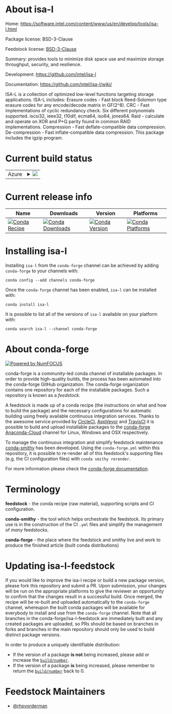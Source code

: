 About isa-l
===========

Home: https://software.intel.com/content/www/us/en/develop/tools/isa-l.html

Package license: BSD-3-Clause

Feedstock license: [BSD-3-Clause](https://github.com/conda-forge/isa-l-feedstock/blob/master/LICENSE.txt)

Summary: provides tools to minimize disk space use and maximize storage throughput, security, and resilience.

Development: https://github.com/intel/isa-l

Documentation: https://github.com/intel/isa-l/wiki/

ISA-L is a collection of optimized low-level functions targeting storage applications. ISA-L includes:
Erasure codes - Fast block Reed-Solomon type erasure codes for any encode/decode matrix in GF(2^8).
CRC - Fast implementations of cyclic redundancy check. Six different polynomials supported.
    iscsi32, ieee32, t10dif, ecma64, iso64, jones64.
Raid - calculate and operate on XOR and P+Q parity found in common RAID implementations.
Compression - Fast deflate-compatible data compression.
De-compression - Fast inflate-compatible data compression.
This package includes the igzip program.


Current build status
====================


<table>
    
  <tr>
    <td>Azure</td>
    <td>
      <details>
        <summary>
          <a href="https://dev.azure.com/conda-forge/feedstock-builds/_build/latest?definitionId=10228&branchName=master">
            <img src="https://dev.azure.com/conda-forge/feedstock-builds/_apis/build/status/isa-l-feedstock?branchName=master">
          </a>
        </summary>
        <table>
          <thead><tr><th>Variant</th><th>Status</th></tr></thead>
          <tbody><tr>
              <td>linux_64</td>
              <td>
                <a href="https://dev.azure.com/conda-forge/feedstock-builds/_build/latest?definitionId=10228&branchName=master">
                  <img src="https://dev.azure.com/conda-forge/feedstock-builds/_apis/build/status/isa-l-feedstock?branchName=master&jobName=linux&configuration=linux_64_" alt="variant">
                </a>
              </td>
            </tr>
          </tbody>
        </table>
      </details>
    </td>
  </tr>
</table>

Current release info
====================

| Name | Downloads | Version | Platforms |
| --- | --- | --- | --- |
| [![Conda Recipe](https://img.shields.io/badge/recipe-isa--l-green.svg)](https://anaconda.org/conda-forge/isa-l) | [![Conda Downloads](https://img.shields.io/conda/dn/conda-forge/isa-l.svg)](https://anaconda.org/conda-forge/isa-l) | [![Conda Version](https://img.shields.io/conda/vn/conda-forge/isa-l.svg)](https://anaconda.org/conda-forge/isa-l) | [![Conda Platforms](https://img.shields.io/conda/pn/conda-forge/isa-l.svg)](https://anaconda.org/conda-forge/isa-l) |

Installing isa-l
================

Installing `isa-l` from the `conda-forge` channel can be achieved by adding `conda-forge` to your channels with:

```
conda config --add channels conda-forge
```

Once the `conda-forge` channel has been enabled, `isa-l` can be installed with:

```
conda install isa-l
```

It is possible to list all of the versions of `isa-l` available on your platform with:

```
conda search isa-l --channel conda-forge
```


About conda-forge
=================

[![Powered by NumFOCUS](https://img.shields.io/badge/powered%20by-NumFOCUS-orange.svg?style=flat&colorA=E1523D&colorB=007D8A)](http://numfocus.org)

conda-forge is a community-led conda channel of installable packages.
In order to provide high-quality builds, the process has been automated into the
conda-forge GitHub organization. The conda-forge organization contains one repository
for each of the installable packages. Such a repository is known as a *feedstock*.

A feedstock is made up of a conda recipe (the instructions on what and how to build
the package) and the necessary configurations for automatic building using freely
available continuous integration services. Thanks to the awesome service provided by
[CircleCI](https://circleci.com/), [AppVeyor](https://www.appveyor.com/)
and [TravisCI](https://travis-ci.com/) it is possible to build and upload installable
packages to the [conda-forge](https://anaconda.org/conda-forge)
[Anaconda-Cloud](https://anaconda.org/) channel for Linux, Windows and OSX respectively.

To manage the continuous integration and simplify feedstock maintenance
[conda-smithy](https://github.com/conda-forge/conda-smithy) has been developed.
Using the ``conda-forge.yml`` within this repository, it is possible to re-render all of
this feedstock's supporting files (e.g. the CI configuration files) with ``conda smithy rerender``.

For more information please check the [conda-forge documentation](https://conda-forge.org/docs/).

Terminology
===========

**feedstock** - the conda recipe (raw material), supporting scripts and CI configuration.

**conda-smithy** - the tool which helps orchestrate the feedstock.
                   Its primary use is in the construction of the CI ``.yml`` files
                   and simplify the management of *many* feedstocks.

**conda-forge** - the place where the feedstock and smithy live and work to
                  produce the finished article (built conda distributions)


Updating isa-l-feedstock
========================

If you would like to improve the isa-l recipe or build a new
package version, please fork this repository and submit a PR. Upon submission,
your changes will be run on the appropriate platforms to give the reviewer an
opportunity to confirm that the changes result in a successful build. Once
merged, the recipe will be re-built and uploaded automatically to the
`conda-forge` channel, whereupon the built conda packages will be available for
everybody to install and use from the `conda-forge` channel.
Note that all branches in the conda-forge/isa-l-feedstock are
immediately built and any created packages are uploaded, so PRs should be based
on branches in forks and branches in the main repository should only be used to
build distinct package versions.

In order to produce a uniquely identifiable distribution:
 * If the version of a package **is not** being increased, please add or increase
   the [``build/number``](https://conda.io/docs/user-guide/tasks/build-packages/define-metadata.html#build-number-and-string).
 * If the version of a package **is** being increased, please remember to return
   the [``build/number``](https://conda.io/docs/user-guide/tasks/build-packages/define-metadata.html#build-number-and-string)
   back to 0.

Feedstock Maintainers
=====================

* [@rhpvorderman](https://github.com/rhpvorderman/)

